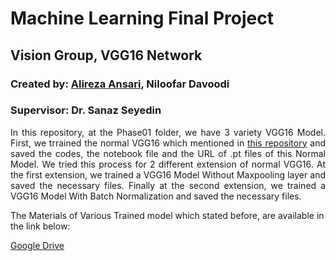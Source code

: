 # Machine Learning  Final Project
## Vision Group, VGG16 Network
### Created by: <a href = "https://www.linkedin.com/in/alireza-ansaree/" target = "_self">Alireza Ansari</a>, Niloofar Davoodi
### Supervisor: Dr. Sanaz Seyedin


<p align="justify">In this repository, at the Phase01 folder, we have 3 variety VGG16 Model. First, we trrained the normal VGG16 which mentioned in                                            <a href = "https://github.com/huyvnphan/PyTorch_CIFAR10/tree/master" target = "_self">this repository</a>
 and saved the codes, the notebook file and the URL of .pt files of this Normal Model. We tried this process for 2 different extension of normal VGG16. At the first extension, we trained a VGG16 Model Without Maxpooling layer and saved the necessary files. Finally at the second extension, we trained a VGG16 Model With Batch Normalization and saved the necessary files.</p>

The Materials of Various Trained model which stated before, are available in the link below:

<a href = "https://drive.google.com/drive/folders/10c0tpzd3iDLfBl0Giw5C4Kkr3CMRMMvd?usp=sharing" target = "_self">Google Drive</a>
